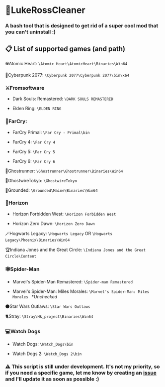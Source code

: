 # 🧼LukeRossCleaner
### A bash tool that is designed to get rid of a super cool mod that you can't uninstall :)

## 📋 List of supported games (and path)

☢️Atomic Heart:
`\Atomic Heart\AtomicHeart\Binaries\Win64`

🤖Cyberpunk 2077:
`\Cyberpunk 2077\Cyberpunk 2077\bin\x64`

### ⚔️Fromsoftware
- Dark Souls: Remastered:
`\DARK SOULS REMASTERED`

- Elden Ring:
`\ELDEN RING`

### 🔫FarCry:
- FarCry Primal:
`\Far Cry - Primal\bin`

- FarCry 4:
`\Far Cry 4`

- FarCry 5:
`\Far Cry 5`

- FarCry 6:
`\Far Cry 6`

🤺Ghostrunner:
`\Ghostrunner\Ghostrunner\Binaries\Win64`

👻GhostwireTokyo:
`\GhostwireTokyo` 

🐛Grounded:
`\Grounded\Maine\Binaries\Win64` 

### 🦕Horizon
- Horizon Forbidden West:
`\Horizon Forbidden West`

- Horizon Zero Dawn:
`\Horizon Zero Dawn`

🪄Hogwarts Legacy:
`\Hogwarts Legacy`
OR
`\Hogwarts Legacy\Phoenix\Binaries\Win64`

🏆Indiana Jones and the Great Circle:
`\Indiana Jones and the Great Circle\Content`

### 🕸️Spider-Man
- Marvel's Spider-Man Remastered:
`\Spider-man Remastered`

- Marvel's Spider-Man: Miles Morales:
`\Marvel's Spider-Man: Miles Morales ` **Unchecked*

🌑Star Wars Outlaws:
`\Star Wars Outlaws`

🐈Stray:
`\Stray\Hk_project\Binaries\Win64`

### 💻Watch Dogs
- Watch Dogs:
`\Watch_Dogs\bin`

- Watch Dogs 2:
`\Watch_Dogs 2\bin`

### ⚠️ This script is still under development. It's not my priority, so if you need a specific game, let me know by creating an [issue](https://github.com/Yelodress/LukeRossCleaner/issues) and I'll update it as soon as possible :)

